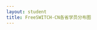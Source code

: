 ```yaml
---
layout: student
title: FreeSWITCH-CN各省学员分布图
---
```


<head>
    <meta charset="utf-8">
    <title>ECharts</title>
</head>
<body>
    <br style="clear:both"/>
    <br style="clear:both"/>
    <br style="clear:both"/>
</body>

